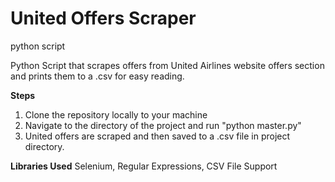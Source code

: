 # United Offers Scraper
python script

Python Script that scrapes offers from United Airlines website offers section and prints them to a .csv for easy reading.

**Steps**
1. Clone the repository locally to your machine
2. Navigate to the directory of the project and run "python master.py"
3. United offers are scraped and then saved to a .csv file in project directory.

**Libraries Used**
Selenium, Regular Expressions, CSV File Support
